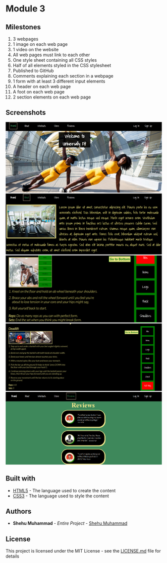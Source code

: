 # Module 3 
## Milestones
1. 3 webpages
2. 1 image on each web page
3. 1 video on the website
4. All web pages must link to each other
5. One style sheet containing all CSS styles
6. Half of all elements styled in the CSS stylesheet
7. Published to GitHub
8. Comments explaining each section in a webpage
9. 1 form with at least 3 different input elements
10. A header on each web page
11. A foot on each web page
12. 2 section elements on each web page
## Screenshots
![Home Page](https://github.com/Shehu-Muhammad/Module3-Intro-FrontEnd-WebDesign/blob/5d10786d2b470e1ceb7914e8f0d6e9d013c2d937/homepage.png)
![About Page Top Section](https://github.com/Shehu-Muhammad/Module3-Intro-FrontEnd-WebDesign/blob/5d10786d2b470e1ceb7914e8f0d6e9d013c2d937/aboutpage.png)
![Ab Workout Page Ab Wheel Rollout](https://github.com/Shehu-Muhammad/Module3-Intro-FrontEnd-WebDesign/blob/5d10786d2b470e1ceb7914e8f0d6e9d013c2d937/abworkoutpage.png)
![Full Body Workout page Deadlift Section](https://github.com/Shehu-Muhammad/Module3-Intro-FrontEnd-WebDesign/blob/5d10786d2b470e1ceb7914e8f0d6e9d013c2d937/fullbodypage.png)
![Reviews Page First Three Reviews](https://github.com/Shehu-Muhammad/Module3-Intro-FrontEnd-WebDesign/blob/5d10786d2b470e1ceb7914e8f0d6e9d013c2d937/reviewspage.png)
## Built with
* [HTML5](https://webplatform.github.io/docs/html/html5/) - The language used to create the content
* [CSS3](https://devdocs.io/css/) - The language used to style the content
## Authors
* **Shehu Muhammad** - *Entire Project* - [Shehu Muhammad](https://github.com/Shehu-Muhammad/)
## License
This project is licensed under the MIT License - see the [LICENSE.md](LICENSE.md) file for details
